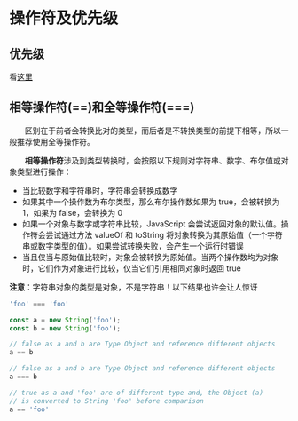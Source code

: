 # 操作符及优先级

## 优先级

看[这里](https://developer.mozilla.org/zh-CN/docs/Web/JavaScript/Reference/Operators/Operator_Precedence#Table)

## 相等操作符(==)和全等操作符(===)

&emsp;&emsp;区别在于前者会转换比对的类型，而后者是不转换类型的前提下相等，所以一般推荐使用全等操作符。

&emsp;&emsp;**相等操作符**涉及到类型转换时，会按照以下规则对字符串、数字、布尔值或对象类型进行操作：
- 当比较数字和字符串时，字符串会转换成数字
- 如果其中一个操作数为布尔类型，那么布尔操作数如果为 true，会被转换为 1，如果为 false，会转换为 0
- 如果一个对象与数字或字符串比较，JavaScript 会尝试返回对象的默认值。操作符会尝试通过方法 valueOf 和 toString 将对象转换为其原始值（一个字符串或数字类型的值）。如果尝试转换失败，会产生一个运行时错误
- 当且仅当与原始值比较时，对象会被转换为原始值。当两个操作数均为对象时，它们作为对象进行比较，仅当它们引用相同对象时返回 true

**注意**：字符串对象的类型是对象，不是字符串！以下结果也许会让人惊讶
```js
'foo' === 'foo'

const a = new String('foo');
const b = new String('foo');

// false as a and b are Type Object and reference different objects
a == b

// false as a and b are Type Object and reference different objects
a === b

// true as a and 'foo' are of different type and, the Object (a)
// is converted to String 'foo' before comparison
a == 'foo'
```
